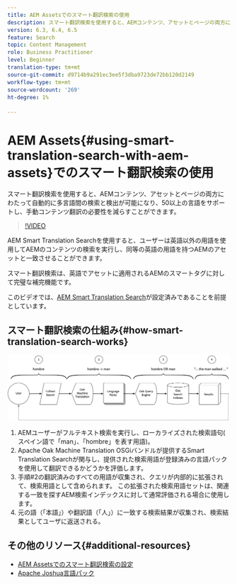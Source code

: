 ```yaml
---
title: AEM Assetsでのスマート翻訳検索の使用
description: スマート翻訳検索を使用すると、AEMコンテンツ、アセットとページの両方にわたって自動的に多言語間の検索と検出が可能になり、50以上の言語をサポートし、手動コンテンツ翻訳の必要性を減らすことができます。
version: 6.3, 6.4, 6.5
feature: Search
topic: Content Management
role: Business Practitioner
level: Beginner
translation-type: tm+mt
source-git-commit: d9714b9a291ec3ee5f3dba9723de72bb120d2149
workflow-type: tm+mt
source-wordcount: '269'
ht-degree: 1%

---
```



# AEM Assets{#using-smart-translation-search-with-aem-assets}でのスマート翻訳検索の使用

スマート翻訳検索を使用すると、AEMコンテンツ、アセットとページの両方にわたって自動的に多言語間の検索と検出が可能になり、50以上の言語をサポートし、手動コンテンツ翻訳の必要性を減らすことができます。

>[!VIDEO](https://video.tv.adobe.com/v/21297/?quality=9&learn=on)

AEM Smart Translation Searchを使用すると、ユーザーは英語以外の用語を使用してAEMのコンテンツの検索を実行し、同等の英語の用語を持つAEMのアセットと一致させることができます。

スマート翻訳検索は、英語でアセットに適用されるAEMのスマートタグに対して完璧な補完機能です。

このビデオでは、[AEM Smart Translation Search](smart-translation-search-technical-video-setup.md)が設定済みであることを前提としています。

## スマート翻訳検索の仕組み{#how-smart-translation-search-works}

![スマート翻訳検索のフロー図](assets/smart-translation-search-flow.png)

1. AEMユーザーがフルテキスト検索を実行し、ローカライズされた検索語句( スペイン語で「man」、「hombre」を表す用語)。
2. Apache Oak Machine Translation OSGiバンドルが提供するSmart Translation Searchが関与し、提供された検索用語が登録済みの言語パックを使用して翻訳できるかどうかを評価します。
3. 手順#2の翻訳済みのすべての用語が収集され、クエリが内部的に拡張されて、検索用語として含められます。 この拡張された検索用語セットは、関連する一致を探すAEM検索インデックスに対して通常評価される場合に使用します。
4. 元の語（「本語」）や翻訳語（「人」）に一致する検索結果が収集され、検索結果としてユーザに返送される。

## その他のリソース{#additional-resources}

* [AEM Assetsでのスマート翻訳検索の設定](smart-translation-search-technical-video-setup.md)
* [Apache Joshua言語パック](https://cwiki.apache.org/confluence/display/JOSHUA/Language+Packs)